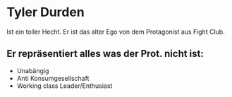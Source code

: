 # Tyler Durden

Ist ein toller Hecht. Er ist das alter Ego von dem Protagonist aus Fight Club.

## Er repräsentiert alles was der Prot. nicht ist:
* Unabängig
* Anti Konsumgesellschaft
* Working class Leader/Enthusiast